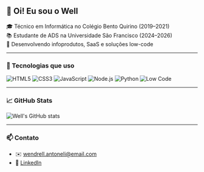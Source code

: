 ## 👋 Oi! Eu sou o Well

🎓 Técnico em Informática no Colégio Bento Quirino (2019–2021)<br>
📚 Estudante de ADS na Universidade São Francisco (2024–2026)<br>
🚀 Desenvolvendo infoprodutos, SaaS e soluções low-code

---

### 🧰 Tecnologias que uso

![HTML5](https://img.shields.io/badge/HTML5-E34F26?style=flat&logo=html5&logoColor=white)
![CSS3](https://img.shields.io/badge/CSS3-1572B6?style=flat&logo=css3&logoColor=white)
![JavaScript](https://img.shields.io/badge/JavaScript-F7DF1E?style=flat&logo=javascript&logoColor=black)
![Node.js](https://img.shields.io/badge/Node.js-339933?style=flat&logo=nodedotjs&logoColor=white)
![Python](https://img.shields.io/badge/Python-3776AB?style=flat&logo=python&logoColor=white)
![Low Code](https://img.shields.io/badge/Low--Code-blueviolet?style=flat)

---

### 📈 GitHub Stats

![Well's GitHub stats](https://github-readme-stats.vercel.app/api?username=euw3ll&show_icons=true&theme=radical)

---

### 📫 Contato

- ✉️ wendrell.antoneli@email.com  
- 🔗 [LinkedIn](www.linkedin.com/in/wendrell-antoneli-27592a2b2)  
